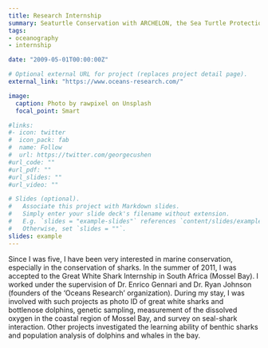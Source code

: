 ```yaml
---
title: Research Internship
summary: Seaturtle Conservation with ARCHELON, the Sea Turtle Protection Society of Greece
tags:
- oceanography
- internship

date: "2009-05-01T00:00:00Z"

# Optional external URL for project (replaces project detail page).
external_link: "https://www.oceans-research.com/"

image:
  caption: Photo by rawpixel on Unsplash
  focal_point: Smart

#links:
#- icon: twitter
#  icon_pack: fab
#  name: Follow
#  url: https://twitter.com/georgecushen
#url_code: ""
#url_pdf: ""
#url_slides: ""
#url_video: ""

# Slides (optional).
#   Associate this project with Markdown slides.
#   Simply enter your slide deck's filename without extension.
#   E.g. `slides = "example-slides"` references `content/slides/example-slides.md`.
#   Otherwise, set `slides = ""`.
slides: example
---
```


Since I was five, I have been very interested in marine conservation, especially in the conservation of sharks. In the summer of 2011, I was accepted to the Great White Shark Internship in South Africa (Mossel Bay). I worked under the supervision of Dr. Enrico Gennari and Dr. Ryan Johnson (founders of the ‘Oceans Research’ organization). During my stay, I was involved with such projects as photo ID of great white sharks and bottlenose dolphins, genetic sampling, measurement of the dissolved oxygen in the coastal region of Mossel Bay, and survey on seal-shark interaction. Other projects investigated the learning ability of benthic sharks and population analysis of dolphins and whales in the bay. 




